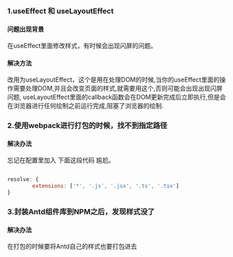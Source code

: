 ### 1.useEffect 和 useLayoutEffect

#### 问题出现背景

在useEffect里面修改样式，有时候会出现闪屏的问题。

#### 解决方法

改用为useLayoutEffect，这个是用在处理DOM的时候,当你的useEffect里面的操作需要处理DOM,并且会改变页面的样式,就需要用这个,否则可能会出现出现闪屏问题, useLayoutEffect里面的callback函数会在DOM更新完成后立即执行,但是会在浏览器进行任何绘制之前运行完成,阻塞了浏览器的绘制.


### 2.使用webpack进行打包的时候，找不到指定路径

#### 解决办法

忘记在配置里加入 下面这段代码  尴尬。

```javascript

resolve: {
        extensions: ['*', '.js', '.jsx', '.ts', '.tsx']
}

```

### 3.封装Antd组件库到NPM之后，发现样式没了

#### 解决办法

在打包的时候要将Antd自己的样式也要打包进去
